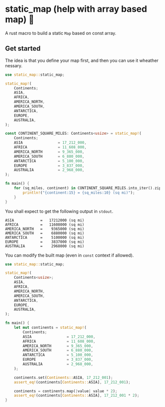 # static_map (help with array based map) 📙

A rust macro to build a static `Map` based on const array.

## Get started

The idea is that you define your map first, and then you can use it wheather nessary.

```rust
use static_map::static_map;

static_map!(
    Continents;
    ASIA,
    AFRICA,
    AMERICA_NORTH,
    AMERICA_SOUTH,
    ANTARCTICA,
    EUROPE,
    AUSTRALIA,
);

const CONTINENT_SQUARE_MILES: Continents<usize> = static_map!(
    Continents;
    ASIA                = 17_212_000,
    AFRICA              = 11_608_000,
    AMERICA_NORTH       = 9_365_000,
    AMERICA_SOUTH       = 6_880_000,
    ANTARCTICA          = 5_100_000,
    EUROPE              = 3_837_000,
    AUSTRALIA           = 2_968_000,
);

fn main() {
    for (sq_miles, continent) in CONTINENT_SQUARE_MILES.into_iter().zip(Continents::names()) {
        println!("{continent:15} = {sq_miles:10} (sq mi)");
    }
}
```

You shall expect to get the following output in `stdout`.

```text
ASIA            =   17212000 (sq mi)
AFRICA          =   11608000 (sq mi)
AMERICA_NORTH   =    9365000 (sq mi)
AMERICA_SOUTH   =    6880000 (sq mi)
ANTARCTICA      =    5100000 (sq mi)
EUROPE          =    3837000 (sq mi)
AUSTRALIA       =    2968000 (sq mi)
```

You can modify the built map (even in `const` context if allowed).

```rust
use static_map::static_map;

static_map!(
    Continents<usize>;
    ASIA,
    AFRICA,
    AMERICA_NORTH,
    AMERICA_SOUTH,
    ANTARCTICA,
    EUROPE,
    AUSTRALIA,
);

fn main() {
    let mut continents = static_map!(
        Continents;
        ASIA                = 17_212_000,
        AFRICA              = 11_608_000,
        AMERICA_NORTH       = 9_365_000,
        AMERICA_SOUTH       = 6_880_000,
        ANTARCTICA          = 5_100_000,
        EUROPE              = 3_837_000,
        AUSTRALIA           = 2_968_000,
    );

    continents.set(Continents::ASIA, 17_212_001);
    assert_eq!(continents[Continents::ASIA], 17_212_001);

    continents = continents.map(|value| value * 2);
    assert_eq!(continents[Continents::ASIA], 17_212_001 * 2);
}
```